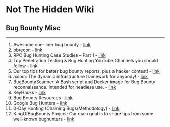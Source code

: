 # Not The Hidden Wiki

## Bug Bounty Misc
-----

1. Awesome one-liner bug bounty - [link](https://www.scyllaforums.com/Thread/awesome-one-liner-bug-bounty.113/)
2. bbrecon - [link](https://github.com/serain/bbrecon)
3. RPC Bug Hunting Case Studies – Part 1 - [link](https://www.fortinet.com/blog/threat-research/the-case-studies-of-microsoft-windows-remote-procedure-call-serv)
4. Top Penetration Testing & Bug Hunting YouTube Channels you should follow - [link](https://www.linkedin.com/posts/omarsalama_pentesting-bugbounty-vulnerabilities-activity-6734397230221938688-c2Jq)
5. Our top tips for better bug bounty reports, plus a hacker contest! - [link](https://about.gitlab.com/blog/2020/09/28/top-tips-for-better-bug-bounty-reports-and-a-hacker-contest/#celebrating-great-reports-and-great-reporters)
6. axiom: The dynamic infrastructure framework for anybody! - [link](https://github.com/pry0cc/axiom)
7. BugBountyScanner: A Bash script and Docker image for Bug Bounty reconnaissance. Intended for headless use. - [link](https://github.com/chvancooten/BugBountyScanner)
8. KeyHacks - [link](https://github.com/streaak/keyhacks)
9.  Bug Bounty Resources - [link](https://reconshell.com/bug-bounty-resources/)
10. Google Bug Hunters - [link](https://bughunters.google.com/)
11. 0-Day Hunting (Chaining Bugs/Methodology) - [link](https://blog.riotsecurityteam.com/0day-chains)
12. KingOfBugBounty Project: Our main goal is to share tips from some well-known bughunters - [link](https://github.com/KingOfBugbounty/KingOfBugBountyTips)